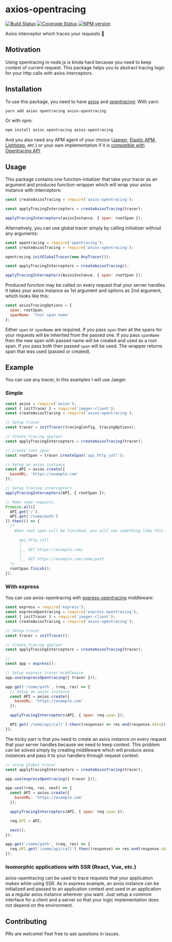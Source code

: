 # axios-opentracing
[![Build Status](https://travis-ci.com/fapspirit/axios-opentracing.svg?branch=master)](https://travis-ci.com/fapspirit/axios-opentracing)
[![Coverage Status](https://coveralls.io/repos/fapspirit/axios-opentracing/badge.svg?branch=master)](https://coveralls.io/r/fapspirit/axios-opentracing?branch=master)
[![NPM version](https://img.shields.io/npm/v/axios-opentracing.svg)](https://www.npmjs.com/package/axios-opentracing)

Axios interceptor which traces your requests 👀

## Motivation
Using opentracing in node.js is kinda hard because you need to keep context of current request.
This package helps you to abstract tracing logic for your http calls with axios interceptors.

## Installation
To use this package, you need to have [axios](https://github.com/axios/axios) and [opentracing](https://github.com/opentracing/opentracing-javascript):
With yarn:
```sh
yarn add axios opentracing axios-opentracing
```

Or with npm:
```sh
npm install axios opentracing axios-opentracing
```

And you also need any APM agent of your choice ([Jaeger](https://github.com/jaegertracing/jaeger-client-node), [Elastic APM](https://github.com/elastic/apm-agent-nodejs), [Lightstep](https://github.com/lightstep/lightstep-tracer-javascript), etc.) or your own implementation if it is [compatible with Opentracing API](https://github.com/opentracing/opentracing-javascript#opentracing-tracer-implementations).

## Usage
This package contains one function-intializer that take your tracer as an argument and produces function-wrapper which will wrap your axios instance with interceptors:
```js
const createAxiosTracing = require('axios-opentracing');

const applyTracingInterceptors = createAxiosTracing(tracer);

applyTracingInterceptors(axiosInstance, { span: rootSpan });
```

Alternatively, you can use global tracer simply by calling initializer without any arguments:
```js
const opentracing = require('opentracing');
const createAxiosTracing = require('axios-opentracing');

opentracing.initGlobalTracer(new AnyTracer());

const applyTracingInterceptors = createAxiosTracing();

applyTracingInterceptors(AxiosInstance, { span: rootSpan });
```

Produced function may be called on every request that your server handles. It takes your axios instance as 1st argument and options as 2nd argument, which looks like this:
```js
const axiosTracingOptions = {
  span: rootSpan,
  spanName: 'Your span name'
};
```

Either `span` or `spanName` are required. If you pass `span` then all the spans for your requests will be inherited from the passed one. If you pass `spanName` then the new span with passed name will be created and used as a root span. If you pass both then passed `span` will be used. The wrapper returns span that was used (passed or created).

## Example
You can use any tracer, in this examples I will use Jaeger.

### Simple

```js
const axios = require('axios');
const { initTracer } = require('jaeger-client');
const createAxiosTracing = require('axios-opentracing');

// Setup tracer
const tracer = initTracer(tracingConfig, tracingOptions);

// Create tracing applyer
const applyTracingInterceptors = createAxiosTracing(tracer);

// Create root span
const rootSpan = tracer.createSpan('api_http_call');

// Setup an axios instance
const API = axios.create({
  baseURL: 'https://example.com'
});

// Setup tracing interceptors
applyTracingInterceptors(API, { rootSpan });

// Make some requests
Promise.all([
  API.get('/'),
  API.get('/some/path')
]).then(() => {
  /*
    When root span will be finished, you will see something like this in your tracing dashboard:

      api_http_call
      |
      |__ GET https://example.com/
      |
      |__ GET https://example.com/some/path
  */
  rootSpan.finish();
});
```

### With express
You can use axios-opentracing with [express-opentracing](https://github.com/opentracing-contrib/javascript-express) middleware:

```js
const express = require('express');
const expressOpentracing = require('express-opentracing');
const { initTracer } = require('jaeger-client');
const createAxiosTracing = require('axios-opentracing');

// Setup tracer
const tracer = initTracer();

// Create tracing applyer
const applyTracingInterceptors = createAxiosTracing(tracer);

//
const app = express();

// Setup express tracer middleware
app.use(expressOpentracing({ tracer }));

app.get('/some/path', (req, res) => {
  // Setup an axios instance
  const API = axios.create({
    baseURL: 'https://example.com'
  });

  applyTracingInterceptors(API, { span: req.span });

  API.get('/some/api/call').then((response) => res.end(response.data));
});
```

The tricky part is that you need to create an axios instance on every request that your server handles because we need to keep context. This problem can be solved simply by creating middleware which will produce axios instances and pass it to your handlers through request context:

```js
// using global tracer
const applyTracingInterceptors = createAxiosTracing(tracer);

app.use(expressOpentracing({ tracer }));

app.use((req, res, next) => {
  const API = axios.create({
    baseURL: 'https://example.com'
  });

  applyTracingInterceptors(API, { span: req.span });

  req.API = API;

  next();
});

app.get('/some/path', (req, res) => {
  req.API.get('/some/api/call').then((response) => res.end(response.data));
});
```

### Isomorphic applications with SSR (React, Vue, etc.)
axios-opentracing can be used to trace requests that your application makes while using SSR. As in express example, an axios instance can be initialized and passed to an application context and used in an application as a regular axios instance wherever you want. Just setup a common interface for a client and a server so that your logic implementation does not depend on the environment.

## Contributing
PRs are welcome!
Feel free to ask questions in issues.
